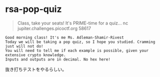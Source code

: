 # rsa-pop-quiz

> Class, take your seats! It's PRIME-time for a quiz... nc jupiter.challenges.picoctf.org 58617


```
Good morning class! It's me Ms. Adleman-Shamir-Rivest
Today we will be taking a pop quiz, so I hope you studied. Cramming just will not do!
You will need to tell me if each example is possible, given your extensive crypto knowledge.
Inputs and outputs are in decimal. No hex here!
```

抜き打ちテストをやるらしい。
